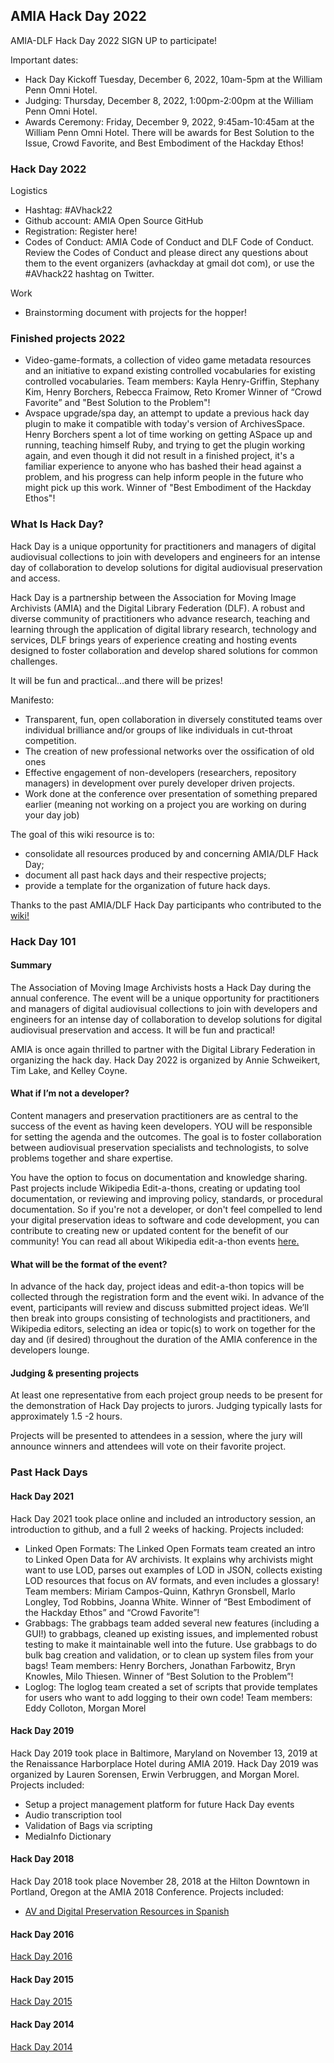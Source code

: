 ## AMIA Hack Day 2022
AMIA-DLF Hack Day 2022 SIGN UP to participate!

Important dates:
* Hack Day Kickoff Tuesday, December 6, 2022, 10am-5pm at the William Penn Omni Hotel.
* Judging: Thursday, December 8, 2022, 1:00pm-2:00pm at the William Penn Omni Hotel.
* Awards Ceremony: Friday, December 9, 2022, 9:45am-10:45am at the William Penn Omni Hotel. There will be awards for Best Solution to the Issue, Crowd Favorite, and Best Embodiment of the Hackday Ethos!

### Hack Day 2022
Logistics
* Hashtag: #AVhack22
* Github account: AMIA Open Source GitHub
* Registration: Register here!
* Codes of Conduct: AMIA Code of Conduct and DLF Code of Conduct. Review the Codes of Conduct and please direct any questions about them to the event organizers (avhackday at gmail dot com), or use the #AVhack22 hashtag on Twitter.

Work
* Brainstorming document with projects for the hopper!

### Finished projects 2022

* Video-game-formats, a collection of video game metadata resources and an initiative to expand existing controlled vocabularies for existing controlled vocabularies. Team members: Kayla Henry-Griffin, Stephany Kim, Henry Borchers, Rebecca Fraimow, Reto Kromer Winner of “Crowd Favorite” and "Best Solution to the Problem"!
* Avspace upgrade/spa day, an attempt to update a previous hack day plugin to make it compatible with today's version of ArchivesSpace. Henry Borchers spent a lot of time working on getting ASpace up and running, teaching himself Ruby, and trying to get the plugin working again, and even though it did not result in a finished project, it's a familiar experience to anyone who has bashed their head against a problem, and his progress can help inform people in the future who might pick up this work. Winner of "Best Embodiment of the Hackday Ethos"!

### What Is Hack Day?
Hack Day is a unique opportunity for practitioners and managers of digital audiovisual collections to join with developers and engineers for an intense day of collaboration to develop solutions for digital audiovisual preservation and access.

Hack Day is a partnership between the Association for Moving Image Archivists (AMIA) and the Digital Library Federation (DLF). A robust and diverse community of practitioners who advance research, teaching and learning through the application of digital library research, technology and services, DLF brings years of experience creating and hosting events designed to foster collaboration and develop shared solutions for common challenges.

It will be fun and practical…and there will be prizes!

Manifesto:
* Transparent, fun, open collaboration in diversely constituted teams over individual brilliance and/or groups of like individuals in cut-throat competition.
* The creation of new professional networks over the ossification of old ones
* Effective engagement of non-developers (researchers, repository managers) in development over purely developer driven projects.
* Work done at the conference over presentation of something prepared earlier (meaning not working on a project you are working on during your day job)

The goal of this wiki resource is to:

* consolidate all resources produced by and concerning AMIA/DLF Hack Day;
* document all past hack days and their respective projects;
* provide a template for the organization of future hack days.

Thanks to the past AMIA/DLF Hack Day participants who contributed to the [wiki!](http://web.archive.org/web/20240609121440/https://wiki.curatecamp.org/index.php/Association_of_Moving_Image_Archivists_%26_Digital_Library_Federation_Hack_Day)

### Hack Day 101
#### Summary
The Association of Moving Image Archivists hosts a Hack Day during the annual conference. The event will be a unique opportunity for practitioners and managers of digital audiovisual collections to join with developers and engineers for an intense day of collaboration to develop solutions for digital audiovisual preservation and access. It will be fun and practical!

AMIA is once again thrilled to partner with the Digital Library Federation in organizing the hack day. Hack Day 2022 is organized by Annie Schweikert, Tim Lake, and Kelley Coyne.

#### What if I’m not a developer?
Content managers and preservation practitioners are as central to the success of the event as having keen developers. YOU will be responsible for setting the agenda and the outcomes. The goal is to foster collaboration between audiovisual preservation specialists and technologists, to solve problems together and share expertise.

You have the option to focus on documentation and knowledge sharing. Past projects include Wikipedia Edit-a-thons, creating or updating tool documentation, or reviewing and improving policy, standards, or procedural documentation. So if you're not a developer, or don't feel compelled to lend your digital preservation ideas to software and code development, you can contribute to creating new or updated content for the benefit of our community! You can read all about Wikipedia edit-a-thon events [here.](http://outreach.wikimedia.org/wiki/Edit-a-thon)

#### What will be the format of the event?
In advance of the hack day, project ideas and edit-a-thon topics will be collected through the registration form and the event wiki. In advance of the event, participants will review and discuss submitted project ideas. We’ll then break into groups consisting of technologists and practitioners, and Wikipedia editors, selecting an idea or topic(s) to work on together for the day and (if desired) throughout the duration of the AMIA conference in the developers lounge.

#### Judging & presenting projects
At least one representative from each project group needs to be present for the demonstration of Hack Day projects to jurors. Judging typically lasts for approximately 1.5 -2 hours.

Projects will be presented to attendees in a session, where the jury will announce winners and attendees will vote on their favorite project.

### Past Hack Days
#### Hack Day 2021

Hack Day 2021 took place online and included an introductory session, an introduction to github, and a full 2 weeks of hacking. Projects included:

* Linked Open Formats: The Linked Open Formats team created an intro to Linked Open Data for AV archivists. It explains why archivists might want to use LOD, parses out examples of LOD in JSON, collects existing LOD resources that focus on AV formats, and even includes a glossary! Team members: Miriam Campos-Quinn, Kathryn Gronsbell, Marlo Longley, Tod Robbins, Joanna White. Winner of “Best Embodiment of the Hackday Ethos” and “Crowd Favorite”!
* Grabbags: The grabbags team added several new features (including a GUI!) to grabbags, cleaned up existing issues, and implemented robust testing to make it maintainable well into the future. Use grabbags to do bulk bag creation and validation, or to clean up system files from your bags! Team members: Henry Borchers, Jonathan Farbowitz, Bryn Knowles, Milo Thiesen. Winner of “Best Solution to the Problem”!
* Loglog: The loglog team created a set of scripts that provide templates for users who want to add logging to their own code! Team members: Eddy Colloton, Morgan Morel

#### Hack Day 2019
Hack Day 2019 took place in Baltimore, Maryland on November 13, 2019 at the Renaissance Harborplace Hotel during AMIA 2019. Hack Day 2019 was organized by Lauren Sorensen, Erwin Verbruggen, and Morgan Morel. Projects included:
* Setup a project management platform for future Hack Day events
* Audio transcription tool
* Validation of Bags via scripting
* MediaInfo Dictionary

#### Hack Day 2018
Hack Day 2018 took place November 28, 2018 at the Hilton Downtown in Portland, Oregon at the AMIA 2018 Conference. Projects included:

* [AV and Digital Preservation Resources in Spanish](http://web.archive.org/web/20240515074332/https://wiki.curatecamp.org/index.php/Association_of_Moving_Image_Archivists_&_Digital_Library_Federation_Hack_Day_2018#Ping.C3.BCinos_An.C3.B3nimos_-_aka_AV_and_Digital_Preservation_Resources_in_Spanish_-_Recursos_sobre_Preservaci.C3.B3n_Audiovisual_y_Digital_en_Espa.C3.B1ol)

#### Hack Day 2016

[Hack Day 2016](2016.md)

#### Hack Day 2015

[Hack Day 2015](2015.md)

#### Hack Day 2014

[Hack Day 2014](2014.md)
